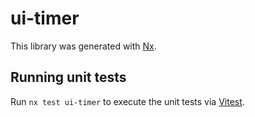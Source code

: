 # ui-timer

This library was generated with [Nx](https://nx.dev).

## Running unit tests

Run `nx test ui-timer` to execute the unit tests via [Vitest](https://vitest.dev/).
